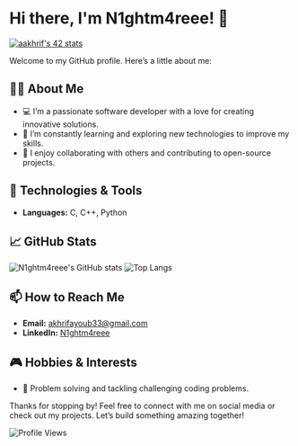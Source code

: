 
# Hi there, I'm N1ghtm4reee! 👋
[![aakhrif's 42 stats](https://badge.mediaplus.ma/greenbinary/aakhrif)](https://github.com/oakoudad/badge42)

Welcome to my GitHub profile. Here’s a little about me:

## 🧑‍💻 About Me
- 💻 I’m a passionate software developer with a love for creating innovative solutions.
- 🌱 I’m constantly learning and exploring new technologies to improve my skills.
- 🤝 I enjoy collaborating with others and contributing to open-source projects.

## 🔧 Technologies & Tools
- **Languages:** C, C++, Python

## 📈 GitHub Stats
![N1ghtm4reee's GitHub stats](https://github-readme-stats.vercel.app/api?username=N1ghtm4reee&show_icons=true&theme=radical)
![Top Langs](https://github-readme-stats.vercel.app/api/top-langs/?username=N1ghtm4reee&layout=compact&theme=radical)

## 📫 How to Reach Me
- **Email:** akhrifayoub33@gmail.com
- **LinkedIn:** [N1ghtm4reee]([https://www.linkedin.com/in/n1ghtm4reee](https://www.linkedin.com/in/ayoub-akhrif/))

## 🎮 Hobbies & Interests
- 🧩 Problem solving and tackling challenging coding problems.

Thanks for stopping by! Feel free to connect with me on social media or check out my projects. Let’s build something amazing together!

![Profile Views](https://komarev.com/ghpvc/?username=N1ghtm4reee&color=blue)
``` ▋

